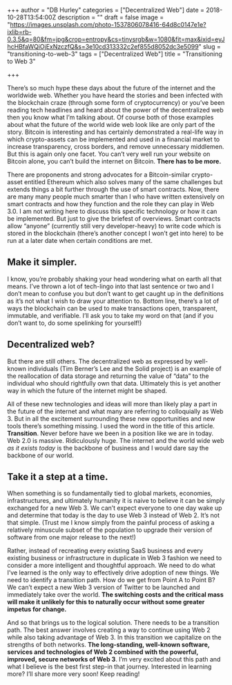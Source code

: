 +++
author = "DB Hurley"
categories = ["Decentralized Web"]
date = 2018-10-28T13:54:00Z
description = ""
draft = false
image = "https://images.unsplash.com/photo-1537806078416-64d8c0147e1e?ixlib=rb-0.3.5&q=80&fm=jpg&crop=entropy&cs=tinysrgb&w=1080&fit=max&ixid=eyJhcHBfaWQiOjExNzczfQ&s=3e10cd313332c2ef855d8052dc3e5099"
slug = "transitioning-to-web-3"
tags = ["Decentralized Web"]
title = "Transitioning to Web 3"

+++


There’s so much hype these days about the future of the internet and the worldwide web. Whether you have heard the stories and been infected with the blockchain craze (through some form of cryptocurrency) or you’ve been reading tech headlines and heard about the power of the decentralized web then you know what I’m talking about. Of course both of those examples about what the future of the world wide web look like are only part of the story. Bitcoin is interesting and has certainly demonstrated a real-life way in which crypto-assets can be implemented and used in a financial market to increase transparency, cross borders, and remove unnecessary middlemen. But this is again only one facet. You can’t very well run your website on Bitcoin alone, you can’t build the internet on Bitcoin. **There has to be more.**

There are proponents and strong advocates for a Bitcoin-similar crypto-asset entitled Ethereum which also solves many of the same challenges but extends things a bit further through the use of smart contracts. Now, there are many many people much smarter than I who have written extensively on smart contracts and how they function and the role they can play in Web 3.0. I am not writing here to discuss this specific technology or how it can be implemented. But just to give the briefest of overviews. Smart contracts allow “anyone” (currently still very developer-heavy) to write code which is stored in the blockchain (there’s another concept I won’t get into here) to be run at a later date when certain conditions are met.

## **Make it simpler.**

I know, you’re probably shaking your head wondering what on earth all that means. I’ve thrown a lot of tech-lingo into that last sentence or two and I don’t mean to confuse you but don’t want to get caught up in the definitions as it’s not what I wish to draw your attention to. Bottom line, there’s a lot of ways the blockchain can be used to make transactions open, transparent, immutable, and verifiable. I’ll ask you to take my word on that (and if you don’t want to, do some spelinking for yourself!)

## **Decentralized web?**

But there are still others. The decentralized web as expressed by well-known individuals (Tim Berner’s Lee and the Solid project) is an example of the reallocation of data storage and returning the value of “data” to the individual who should rightfully own that data. Ultimately this is yet another way in which the future of the internet might be shaped.

All of these new technologies and ideas will more than likely play a part in the future of the internet and what many are referring to colloquially as Web 3. But in all the excitement surrounding these new opportunities and new tools there’s something missing. I used the word in the title of this article. **Transition**. Never before have we been in a position like we are in today. Web 2.0 is massive. Ridiculously huge. The internet and the world wide web _as it exists today_ is the backbone of business and I would dare say the backbone of our world.

## **Take it a step at a time.**

When something is so fundamentally tied to global markets, economies, infrastructures, and ultimately humanity it is naive to believe it can be simply exchanged for a new Web 3. We can’t expect everyone to one day wake up and determine that today is the day to use Web 3 instead of Web 2. It’s not that simple. (Trust me I know simply from the painful process of asking a relatively minuscule subset of the population to upgrade their version of software from one major release to the next!)

Rather, instead of recreating every existing SaaS business and every existing business or infrastructure in duplicate in Web 3 fashion we need to consider a more intelligent and thoughtful approach. We need to do what I’ve learned is the only way to effectively drive adoption of new things. We need to identify a transition path. How do we get from Point A to Point B? We can’t expect a new Web 3 version of Twitter to be launched and immediately take over the world. **The switching costs and the critical mass will make it unlikely for this to naturally occur without some greater impetus for change.**

And so that brings us to the logical solution. There needs to be a transition path. The best answer involves creating a way to continue using Web 2 while also taking advantage of Web 3. In this transition we capitalize on the strengths of both networks. **The long-standing, well-known software, services and technologies of Web 2 combined with the powerful, improved, secure networks of Web 3**. I’m very excited about this path and what I believe is the best first step-in that journey. Interested in learning more? I’ll share more very soon! Keep reading!

